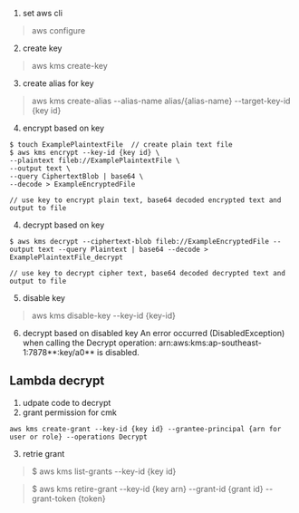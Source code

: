 1. set aws cli
> aws configure

2. create key
> aws kms create-key

3. create alias for key
> aws kms create-alias --alias-name alias/{alias-name} --target-key-id {key id}

4. encrypt based on key

```
$ touch ExamplePlaintextFile  // create plain text file
$ aws kms encrypt --key-id {key id} \
--plaintext fileb://ExamplePlaintextFile \
--output text \
--query CiphertextBlob | base64 \
--decode > ExampleEncryptedFile

// use key to encrypt plain text, base64 decoded encrypted text and output to file
```

4. decrypt based on key

```
$ aws kms decrypt --ciphertext-blob fileb://ExampleEncryptedFile --output text --query Plaintext | base64 --decode > ExamplePlaintextFile_decrypt

// use key to decrypt cipher text, base64 decoded decrypted text and output to file
```

5. disable key
> aws kms disable-key --key-id {key-id}

6. decrypt based on disabled key
An error occurred (DisabledException) when calling the Decrypt operation: arn:aws:kms:ap-southeast-1:7878**:key/a0** is disabled.


## Lambda decrypt
1. udpate code to decrypt
2. grant permission for cmk
```
aws kms create-grant --key-id {key id} --grantee-principal {arn for user or role} --operations Decrypt
```



3. retrie grant

> $ aws kms list-grants --key-id {key id}

> $ aws kms retire-grant --key-id {key arn} --grant-id {grant id} --grant-token {token}

